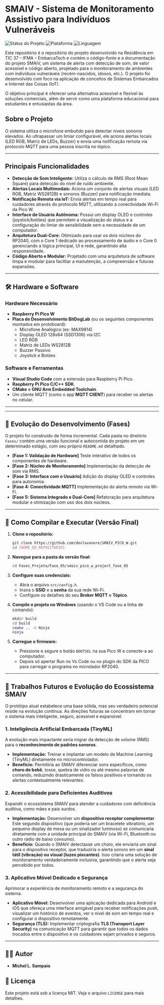 # SMAIV - Sistema de Monitoramento Assistivo para Indivíduos Vulneráveis

![Status do Projeto](https://img.shields.io/badge/status-concluído-brightgreen)
![Plataforma](https://img.shields.io/badge/plataforma-Raspberry%20Pi%20Pico%20W-blue)
![Linguagem](https://img.shields.io/badge/linguagem-C/C++-orange)

Este repositório  é o repositório do projeto desenvolvido na Residência em TIC 37 – IFMA – EmbarcaTech e contém o código-fonte e a documentação do projeto SMAIV, um sistema de alerta com detecção de som, de valor acessível e código aberto, projetado para o monitoramento de ambientes com indivíduos vulneráveis (recém-nascidos, idosos, etc.). O projeto foi desenvolvido com foco na aplicação de conceitos de Sistemas Embarcados e Internet das Coisas (IoT).

O objetivo principal é oferecer uma alternativa acessível e flexível às soluções comerciais, além de servir como uma plataforma educacional para estudantes e entusiastas da área.

## Sobre o Projeto

O sistema utiliza o microfone embutido para detectar níveis sonoros elevados. Ao ultrapassar um limiar configurável, ele aciona alertas locais (LED RGB, Matriz de LEDs, Buzzer) e envia uma notificação remota via protocolo MQTT para uma pessoa inscrita no tópico.

---

## Principais Funcionalidades

- **Detecção de Som Inteligente:** Utiliza o cálculo de RMS (Root Mean Square) para detecção do nível de ruído ambiente.
- **Alertas Locais Multimodais:** Aciona um conjunto de alertas visuais (LED RGB, Matriz WS2812B) e sonoros (Buzzer) para notificação imediata.
- **Notificação Remota via IoT:** Envia alertas em tempo real para cuidadores através do protocolo MQTT, utilizando a conectividade Wi-Fi da Pico W.
- **Interface de Usuário Autônoma:** Possui um display OLED e controles (joystick/botões) que permitem a visualização do status e a configuração do limiar de sensibilidade sem a necessidade de um computador.
- **Arquitetura Dual-Core:** Otimizado para usar os dois núcleos do RP2040, com o Core 1 dedicado ao processamento de áudio e o Core 0 gerenciando a lógica principal, UI e rede, garantindo alta responsividade.
- **Código Aberto e Modular:** Projetado com uma arquitetura de software limpa e modular para facilitar a manutenção, a compreensão e futuras expansões.

---

## 🛠️ Hardware e Software

### Hardware Necessário
- **Raspberry Pi Pico W**
- **Placa de Desenvolvimento BitDogLab** (ou os seguintes componentes montados em protoboard):
  - Microfone Analógico (ex: MAX9814)
  - Display OLED 128x64 (SSD1306) via I2C
  - LED RGB
  - Matriz de LEDs WS2812B
  - Buzzer Passivo
  - Joystick e Botões

### Software e Ferramentas
- **Visual Studio Code** com a extensão para Raspberry Pi Pico.
- **Raspberry Pi Pico C/C++ SDK**.
- **CMake** e **GNU Arm Embedded Toolchain**.
- Um cliente MQTT (como o app **MQTT ClIENT**) para receber os alertas no celular.

---

---

## 🚀 Evolução do Desenvolvimento (Fases)

O projeto foi construído de forma incremental. Cada pasta no diretório `Fases/` contém uma versão funcional e autocontida do projeto em um determinado estágio, com seu próprio `README.md` detalhado.

- **[Fase 1: Validação de Hardware]** Teste interativo de todos os componentes de hardware.
- **[Fase 2: Núcleo de Monitoramento]** Implementação da detecção de som via RMS.
- **[Fase 3: Interface com o Usuário]** Adição do display OLED e controles para autonomia.
- **[Fase 4: Conectividade MQTT]** Implementação do alerta remoto via Wi-Fi.
- **[Fase 5: Sistema Integrado e Dual-Core]** Refatoração para arquitetura modular e otimização com uso dos dois núcleos.

---

## 🔧 Como Compilar e Executar (Versão Final)

1.  **Clone o repositório:**
    ```bash
    git clone https://github.com/devlavanere/SMAIV_PICO_W.git
    cd [NOME_DO_REPOSITORIO]
    ```

2.  **Navegue para a pasta da versão final:**
    ```bash
    cd Fases_Projeto/Fase_05/smaiv_pico_w_project_fase_05
    ```

3.  **Configure suas credenciais:**
    - Abra o arquivo `src/config.h`.
    - Insira o **SSID** e a **senha** da sua rede Wi-Fi.
    - Configure os detalhes do seu **Broker MQTT** e **Tópico**.

4.  **Compile o projeto no Windows** (usando o VS Code ou a linha de comando):
    ```bash
    mkdir build
    cd build
    cmake .. -G Ninja
    ninja
    ```

5.  **Carregue o firmware:**
    - Pressione e segure o botão `BOOTSEL` na sua Pico W e conecte-a ao computador.
    - Depois só apertar Run no Vs Code ou no plugin do SDK da PICO para carregar o programa no microlador RP2040.

---

## 🔮 Trabalhos Futuros e Evolução do Ecossistema SMAIV

O protótipo atual estabelece uma base sólida, mas seu verdadeiro potencial reside na evolução contínua. As direções futuras se concentram em tornar o sistema mais inteligente, seguro, acessível e expansível.

### 1. Inteligência Artificial Embarcada (TinyML)
A evolução mais impactante seria migrar da detecção de volume (RMS) para o **reconhecimento de padrões sonoros**.
- **Implementação:** Treinar e implantar um modelo de Machine Learning (TinyML) diretamente no microcontrolador.
- **Benefício:** Permitiria ao SMAIV diferenciar sons específicos, como **choro de bebê**, tosse, quebra de vidro ou até mesmo palavras de comando, reduzindo drasticamente os falsos positivos e tornando os alertas contextualmente relevantes.

### 2. Acessibilidade para Deficientes Auditivos
Expandir o ecossistema SMAIV para atender a cuidadores com deficiência auditiva, como mães e pais surdos.
- **Implementação:** Desenvolver um **dispositivo receptor complementar**. Este segundo dispositivo (que poderia ser um bracelete vibratório, um pequeno display de mesa ou um sinalizador luminoso) se comunicaria diretamente com a unidade principal do SMAIV (via Wi-Fi, Bluetooth ou outro rádio de baixo consumo).
- **Benefício:** Quando o SMAIV detectasse um choro, ele enviaria um sinal para o dispositivo receptor, que traduziria o alerta sonoro em um **sinal tátil (vibração) ou visual (luzes piscantes)**. Isso criaria uma solução de monitoramento verdadeiramente inclusiva, garantindo que o alerta seja percebido por todos.

### 3. Aplicativo Móvel Dedicado e Segurança
Aprimorar a experiência de monitoramento remoto e a segurança do sistema.
- **Aplicativo Móvel:** Desenvolver uma aplicação dedicada para Android e iOS que ofereça uma interface amigável para receber notificações push, visualizar um histórico de eventos, ver o nível de som em tempo real e configurar o dispositivo remotamente.
- **Segurança (TLS):** Implementar criptografia **TLS (Transport Layer Security)** na comunicação MQTT para garantir que todos os dados trocados entre o dispositivo e os cuidadores sejam privados e seguros.

---

## 👨‍💻 Autor

- **Michel L. Sampaio**

## 📜 Licença

Este projeto está sob a licença MIT. Veja o arquivo `LICENSE` para mais detalhes.
